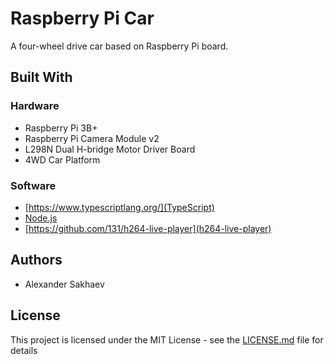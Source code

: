 # Raspberry Pi Car

A four-wheel drive car based on Raspberry Pi board.

## Built With

### Hardware

* Raspberry Pi 3B+
* Raspberry Pi Camera Module v2
* L298N Dual H-bridge Motor Driver Board
* 4WD Car Platform

### Software

* [https://www.typescriptlang.org/](TypeScript)
* [Node.js](https://nodejs.org/)
* [https://github.com/131/h264-live-player](h264-live-player)

## Authors

* Alexander Sakhaev

## License

This project is licensed under the MIT License - see the [LICENSE.md](LICENSE.md) file for details
